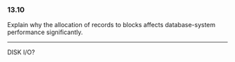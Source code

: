 ### 13.10

Explain why the allocation of records to blocks affects database-system performance significantly.

---

DISK I/O?